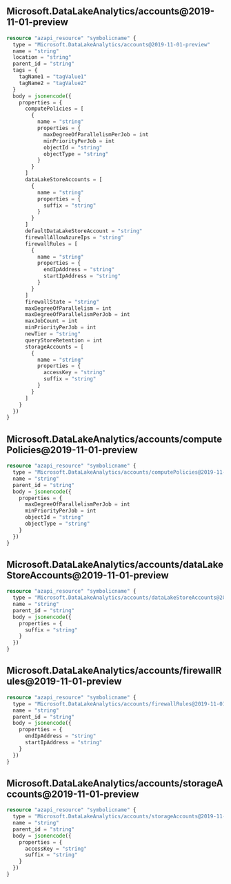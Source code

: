 ## Microsoft.DataLakeAnalytics/accounts@2019-11-01-preview

```terraform
resource "azapi_resource" "symbolicname" {
  type = "Microsoft.DataLakeAnalytics/accounts@2019-11-01-preview"
  name = "string"
  location = "string"
  parent_id = "string"
  tags = {
    tagName1 = "tagValue1"
    tagName2 = "tagValue2"
  }
  body = jsonencode({
    properties = {
      computePolicies = [
        {
          name = "string"
          properties = {
            maxDegreeOfParallelismPerJob = int
            minPriorityPerJob = int
            objectId = "string"
            objectType = "string"
          }
        }
      ]
      dataLakeStoreAccounts = [
        {
          name = "string"
          properties = {
            suffix = "string"
          }
        }
      ]
      defaultDataLakeStoreAccount = "string"
      firewallAllowAzureIps = "string"
      firewallRules = [
        {
          name = "string"
          properties = {
            endIpAddress = "string"
            startIpAddress = "string"
          }
        }
      ]
      firewallState = "string"
      maxDegreeOfParallelism = int
      maxDegreeOfParallelismPerJob = int
      maxJobCount = int
      minPriorityPerJob = int
      newTier = "string"
      queryStoreRetention = int
      storageAccounts = [
        {
          name = "string"
          properties = {
            accessKey = "string"
            suffix = "string"
          }
        }
      ]
    }
  })
}

```

## Microsoft.DataLakeAnalytics/accounts/computePolicies@2019-11-01-preview

```terraform
resource "azapi_resource" "symbolicname" {
  type = "Microsoft.DataLakeAnalytics/accounts/computePolicies@2019-11-01-preview"
  name = "string"
  parent_id = "string"
  body = jsonencode({
    properties = {
      maxDegreeOfParallelismPerJob = int
      minPriorityPerJob = int
      objectId = "string"
      objectType = "string"
    }
  })
}

```

## Microsoft.DataLakeAnalytics/accounts/dataLakeStoreAccounts@2019-11-01-preview

```terraform
resource "azapi_resource" "symbolicname" {
  type = "Microsoft.DataLakeAnalytics/accounts/dataLakeStoreAccounts@2019-11-01-preview"
  name = "string"
  parent_id = "string"
  body = jsonencode({
    properties = {
      suffix = "string"
    }
  })
}

```

## Microsoft.DataLakeAnalytics/accounts/firewallRules@2019-11-01-preview

```terraform
resource "azapi_resource" "symbolicname" {
  type = "Microsoft.DataLakeAnalytics/accounts/firewallRules@2019-11-01-preview"
  name = "string"
  parent_id = "string"
  body = jsonencode({
    properties = {
      endIpAddress = "string"
      startIpAddress = "string"
    }
  })
}

```

## Microsoft.DataLakeAnalytics/accounts/storageAccounts@2019-11-01-preview

```terraform
resource "azapi_resource" "symbolicname" {
  type = "Microsoft.DataLakeAnalytics/accounts/storageAccounts@2019-11-01-preview"
  name = "string"
  parent_id = "string"
  body = jsonencode({
    properties = {
      accessKey = "string"
      suffix = "string"
    }
  })
}

```


